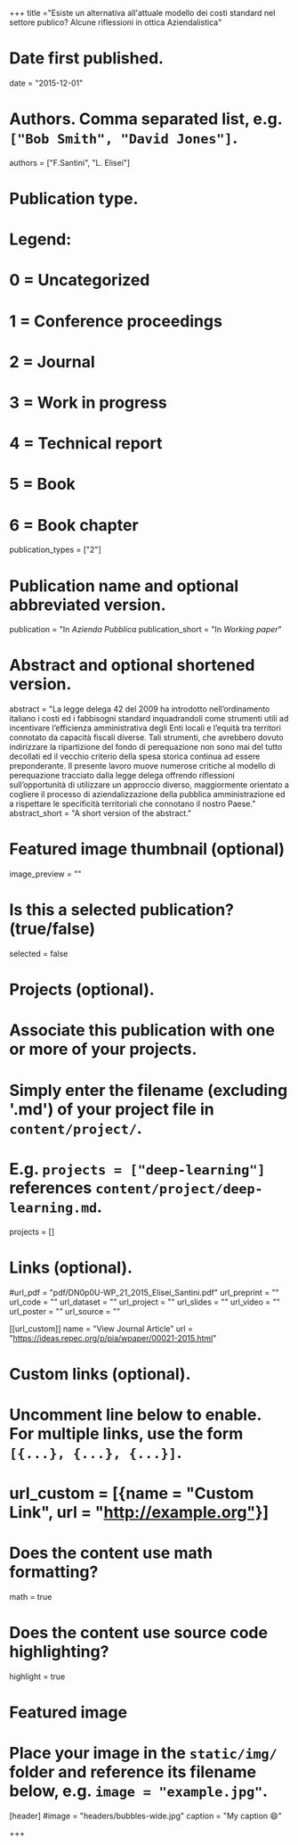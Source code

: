 +++
title ="Esiste un alternativa all'attuale modello dei costi standard nel settore publico? Alcune riflessioni in ottica Aziendalistica"

# Date first published.
date = "2015-12-01"

# Authors. Comma separated list, e.g. `["Bob Smith", "David Jones"]`.
authors = ["F.Santini", "L. Elisei"]

# Publication type.
# Legend:
# 0 = Uncategorized
# 1 = Conference proceedings
# 2 = Journal
# 3 = Work in progress
# 4 = Technical report
# 5 = Book
# 6 = Book chapter
publication_types = ["2"]

# Publication name and optional abbreviated version.
publication = "In *Azienda Pubblica*
publication_short = "In *Working paper*"

# Abstract and optional shortened version.
abstract = "La legge delega 42 del 2009 ha introdotto nell’ordinamento italiano i costi ed i fabbisogni standard inquadrandoli come strumenti utili ad incentivare l’efficienza amministrativa degli Enti locali e l’equità tra territori connotato da capacità fiscali diverse. Tali strumenti, che avrebbero dovuto indirizzare la ripartizione del fondo di perequazione non sono mai del tutto decollati ed il vecchio criterio della spesa storica continua ad essere preponderante. Il presente lavoro muove numerose critiche al modello di perequazione tracciato dalla legge delega offrendo riflessioni sull’opportunità di utilizzare un approccio diverso, maggiormente orientato a cogliere il processo di aziendalizzazione della pubblica amministrazione ed a rispettare le specificità territoriali che connotano il nostro Paese."
abstract_short = "A short version of the abstract."

# Featured image thumbnail (optional)
image_preview = ""

# Is this a selected publication? (true/false)
selected = false

# Projects (optional).
#   Associate this publication with one or more of your projects.
#   Simply enter the filename (excluding '.md') of your project file in `content/project/`.
#   E.g. `projects = ["deep-learning"]` references `content/project/deep-learning.md`.
projects = []

# Links (optional).
#url_pdf = "pdf/DN0p0U-WP_21_2015_Elisei_Santini.pdf"
url_preprint = ""
url_code = ""
url_dataset = ""
url_project = ""
url_slides = ""
url_video = ""
url_poster = ""
url_source = ""

[[url_custom]]
name = "View Journal Article"
url = "https://ideas.repec.org/p/pia/wpaper/00021-2015.html"

# Custom links (optional).
#   Uncomment line below to enable. For multiple links, use the form `[{...}, {...}, {...}]`.
# url_custom = [{name = "Custom Link", url = "http://example.org"}]

# Does the content use math formatting?
math = true

# Does the content use source code highlighting?
highlight = true

# Featured image
# Place your image in the `static/img/` folder and reference its filename below, e.g. `image = "example.jpg"`.
[header]
#image = "headers/bubbles-wide.jpg"
caption = "My caption 😄"

+++
